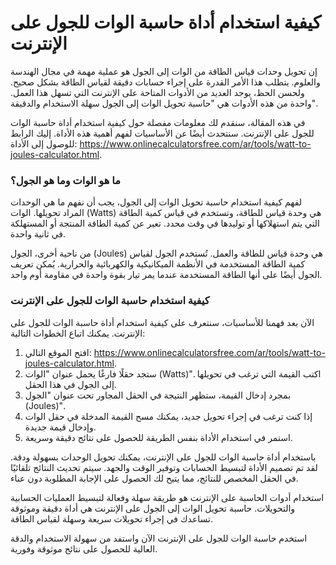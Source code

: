 كيفية استخدام أداة حاسبة الوات للجول على الإنترنت
=================================================

إن تحويل وحدات قياس الطاقة من الوات إلى الجول هو عملية مهمة في مجال الهندسة والعلوم. يتطلب هذا الأمر القدرة على إجراء حسابات دقيقة لقياس الطاقة بشكل صحيح. ولحسن الحظ، يوجد العديد من الأدوات المتاحة على الإنترنت التي تسهل هذا العمل. واحدة من هذه الأدوات هي "حاسبة تحويل الوات إلى الجول سهلة الاستخدام والدقيقة".

في هذه المقالة، سنقدم لك معلومات مفصلة حول كيفية استخدام أداة حاسبة الوات للجول على الإنترنت. سنتحدث أيضًا عن الأساسيات لفهم أهمية هذه الأداة. إليك الرابط للوصول إلى الأداة: <https://www.onlinecalculatorsfree.com/ar/tools/watt-to-joules-calculator.html>.

### ما هو الوات وما هو الجول؟

لفهم كيفية استخدام حاسبة تحويل الوات إلى الجول، يجب أن نفهم ما هي الوحدات المراد تحويلها. الوات (Watts) هي وحدة قياس للطاقة، وتستخدم في قياس كمية الطاقة التي يتم استهلاكها أو توليدها في وقت محدد. تعبر عن كمية الطاقة المنتجة أو المستهلكة في ثانية واحدة.

من ناحية أخرى، الجول (Joules) هي وحدة قياس للطاقة والعمل. تُستخدم الجول لقياس كمية الطاقة المستخدمة في الأنظمة الميكانيكية والكهربائية والحرارية. يُمكن تعريف الجول أيضًا على أنها الطاقة المستخدمة عندما يمر تيار بقوة واحدة في مقاومة أوم واحد.

### كيفية استخدام حاسبة الوات للجول على الإنترنت

الآن بعد فهمنا للأساسيات، سنتعرف على كيفية استخدام أداة حاسبة الوات للجول على الإنترنت. يمكنك اتباع الخطوات التالية:

1. افتح الموقع التالي: <https://www.onlinecalculatorsfree.com/ar/tools/watt-to-joules-calculator.html>.
2. ستجد حقلًا فارغًا يحمل عنوان "الوات (Watts)". اكتب القيمة التي ترغب في تحويلها إلى الجول في هذا الحقل.
3. بمجرد إدخال القيمة، ستظهر النتيجة في الحقل المجاور تحت عنوان "الجول (Joules)".
4. إذا كنت ترغب في إجراء تحويل جديد، يمكنك مسح القيمة المدخلة في حقل الوات وإدخال قيمة جديدة.
5. استمر في استخدام الأداة بنفس الطريقة للحصول على نتائج دقيقة وسريعة.

باستخدام أداة حاسبة الوات للجول على الإنترنت، يمكنك تحويل الوحدات بسهولة ودقة. لقد تم تصميم الأداة لتبسيط الحسابات وتوفير الوقت والجهد. سيتم تحديث النتائج تلقائيًا في الحقل المخصص للنتائج، مما يتيح لك الحصول على الإجابة المطلوبة دون عناء.

استخدام أدوات الحاسبة على الإنترنت هو طريقة سهلة وفعالة لتبسيط العمليات الحسابية والتحويلات. حاسبة تحويل الوات إلى الجول على الإنترنت هي أداة دقيقة وموثوقة تساعدك في إجراء تحويلات سريعة وسهلة لقياس الطاقة.

استخدم حاسبة الوات للجول على الإنترنت الآن واستفد من سهولة الاستخدام والدقة العالية للحصول على نتائج موثوقة وفورية.